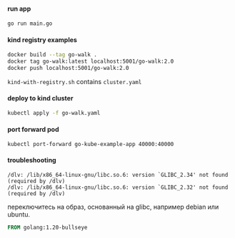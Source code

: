 #### run app
```bash
go run main.go
```

#### kind registry examples
```bash
docker build --tag go-walk .
docker tag go-walk:latest localhost:5001/go-walk:2.0
docker push localhost:5001/go-walk:2.0
```
`kind-with-registry.sh` contains `cluster.yaml`


#### deploy to kind cluster
```bash
kubectl apply -f go-walk.yaml
```

#### port forward pod
```shell
kubectl port-forward go-kube-example-app 40000:40000
```

#### troubleshooting
```
/dlv: /lib/x86_64-linux-gnu/libc.so.6: version `GLIBC_2.34' not found (required by /dlv)
/dlv: /lib/x86_64-linux-gnu/libc.so.6: version `GLIBC_2.32' not found (required by /dlv)
```
переключитесь на образ, основанный на glibc, например debian или ubuntu.
```Dockerfile
FROM golang:1.20-bullseye
```